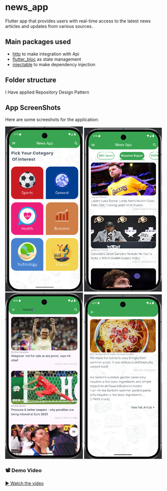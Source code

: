 # news_app
Flutter app that provides users with real-time access to the latest news articles and
updates from various sources.

## Main packages used

- [http](https://pub.dev/packages/http) to make integration with Api
- [flutter_bloc](https://pub.dev/packages/bloc) as state management
- [injectable](https://pub.dev/packages/injectable) to make dependency injection

## Folder structure
I Have applied Repository Design Pattern

## App ScreenShots

Here are some screeshots for the application:

<p>
<img src="Assets/screenShots/n1.png"  width="250">
<img src="Assets/screenShots/n2.png"  width="250">
<img src="Assets/screenShots/n3.png"  width="250">
<img src="Assets/screenShots/n4.png"  width="250">

</p>

### 📽️ Demo Video

[▶️ Watch the video](https://drive.google.com/file/d/1ihWg0knvlLfIihl6clGPXDBk7NcnGPmg/view?usp=drive_link)